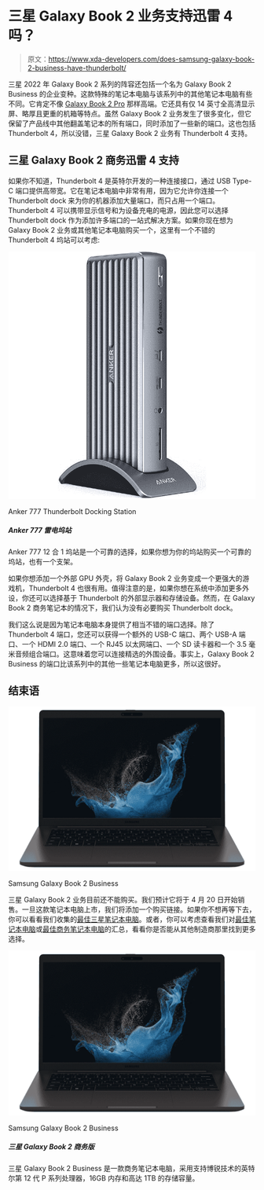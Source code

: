# 三星 Galaxy Book 2 业务支持迅雷 4 吗？

> 原文：<https://www.xda-developers.com/does-samsung-galaxy-book-2-business-have-thunderbolt/>

三星 2022 年 Galaxy Book 2 系列的阵容还包括一个名为 Galaxy Book 2 Business 的企业变种。这款特殊的笔记本电脑与该系列中的其他笔记本电脑有些不同。它肯定不像 [Galaxy Book 2 Pro](https://www.xda-developers.com/samsung-galaxy-book-2-pro/) 那样高端。它还具有仅 14 英寸全高清显示屏、略厚且更重的机箱等特点。虽然 Galaxy Book 2 业务发生了很多变化，但它保留了产品线中其他翻盖笔记本的所有端口，同时添加了一些新的端口。这也包括 Thunderbolt 4，所以没错，三星 Galaxy Book 2 业务有 Thunderbolt 4 支持。

## 三星 Galaxy Book 2 商务迅雷 4 支持

如果你不知道，Thunderbolt 4 是英特尔开发的一种连接接口，通过 USB Type-C 端口提供高带宽。它在笔记本电脑中非常有用，因为它允许你连接一个 Thunderbolt dock 来为你的机器添加大量端口，而只占用一个端口。Thunderbolt 4 可以携带显示信号和为设备充电的电源，因此您可以选择 Thunderbolt dock 作为添加许多端口的一站式解决方案。如果你现在想为 Galaxy Book 2 业务或其他笔记本电脑购买一个，这里有一个不错的 Thunderbolt 4 坞站可以考虑:

 <picture>![The Anker 777 12-in-1 docking station is a solid option to consider if you're looking to buy a reliable dock for your dock that also comes with a stand.](img/029749f248443819dce707f692de02bd.png)</picture> 

Anker 777 Thunderbolt Docking Station

##### Anker 777 雷电坞站

Anker 777 12 合 1 坞站是一个可靠的选择，如果你想为你的坞站购买一个可靠的坞站，也有一个支架。

如果你想添加一个外部 GPU 外壳，将 Galaxy Book 2 业务变成一个更强大的游戏机，Thunderbolt 4 也很有用。值得注意的是，如果你想在系统中添加更多外设，你还可以选择基于 Thunderbolt 的外部显示器和存储设备。然而，在 Galaxy Book 2 商务笔记本的情况下，我们认为没有必要购买 Thunderbolt dock。

我们这么说是因为笔记本电脑本身提供了相当不错的端口选择。除了 Thunderbolt 4 端口，您还可以获得一个额外的 USB-C 端口、两个 USB-A 端口、一个 HDMI 2.0 端口、一个 RJ45 以太网端口、一个 SD 读卡器和一个 3.5 毫米音频组合端口。这意味着您可以连接精选的外围设备。事实上，Galaxy Book 2 Business 的端口比该系列中的其他一些笔记本电脑更多，所以这很好。

## 结束语

 <picture>![The Samsung Galaxy Book 2 Business is a business laptop powered by Intel's 12th-generation P-series processors with vPro support, 16GB of RAM, and up to 1TB of storage.](img/f82b09f7cc2670758b0c219cd32fda72.png)</picture> 

Samsung Galaxy Book 2 Business

三星 Galaxy Book 2 业务目前还不能购买。我们预计它将于 4 月 20 日开始销售。一旦这款笔记本电脑上市，我们将添加一个购买链接。如果你不想再等下去，你可以看看我们收集的[最佳三星笔记本电脑](https://www.xda-developers.com/best-samsung-galaxy-laptops/)。或者，你可以考虑查看我们对[最佳笔记本电脑](https://www.xda-developers.com/best-laptops/)或[最佳商务笔记本电脑](https://www.xda-developers.com/best-business-laptops/)的汇总，看看你是否能从其他制造商那里找到更多选择。

 <picture>![The Samsung Galaxy Book 2 Business is a business laptop powered by Intel's 12th-generation P-series processors with vPro support, 16GB of RAM, and up to 1TB of storage.](img/f82b09f7cc2670758b0c219cd32fda72.png)</picture> 

Samsung Galaxy Book 2 Business

##### 三星 Galaxy Book 2 商务版

三星 Galaxy Book 2 Business 是一款商务笔记本电脑，采用支持博锐技术的英特尔第 12 代 P 系列处理器，16GB 内存和高达 1TB 的存储容量。
